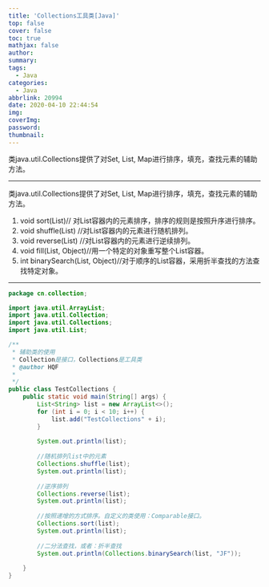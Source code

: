 ```yaml
---
title: 'Collections工具类[Java]'
top: false
cover: false
toc: true
mathjax: false
author: 
summary: 
tags:
  - Java
categories:
  - Java
abbrlink: 20994
date: 2020-04-10 22:44:54
img:
coverImg:
password:
thumbnail: 
---
```


类java.util.Collections提供了对Set, List, Map进行排序，填充，查找元素的辅助方法。

<!-- more -->

---


类java.util.Collections提供了对Set, List, Map进行排序，填充，查找元素的辅助方法。

1. void sort(List)// 对List容器内的元素排序，排序的规则是按照升序进行排序。
2. void shuffle(List) //对List容器内的元素进行随机排列。
3. void reverse(List) //对List容器内的元素进行逆续排列。
4. void fill(List, Object)//用一个特定的对象重写整个List容器。
5. int binarySearch(List, Object)//对于顺序的List容器，采用折半查找的方法查找特定对象。

---

```java
package cn.collection;

import java.util.ArrayList;
import java.util.Collection;
import java.util.Collections;
import java.util.List;

/**
 * 辅助类的使用
 * Collection是接口，Collections是工具类
 * @author HQF
 *
 */
public class TestCollections {
	public static void main(String[] args) {
		List<String> list = new ArrayList<>();
		for (int i = 0; i < 10; i++) {
			list.add("TestCollections" + i);
		}
		
		System.out.println(list);
		
		//随机排列list中的元素
		Collections.shuffle(list);
		System.out.println(list);
		
		//逆序排列
		Collections.reverse(list);
		System.out.println(list);
		
		//按照递增的方式排序。自定义的类使用：Comparable接口。
		Collections.sort(list);
		System.out.println(list);
		
		//二分法查找，或者：折半查找
		System.out.println(Collections.binarySearch(list, "JF"));
		
	}
}

```



























